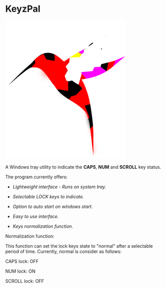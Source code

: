 # **KeyzPal**
![alt text](https://github.com/limbo666/KeyzPal/blob/master/Resources/KeysPal.png?raw=true)


A Windows tray utility to indicate the **CAPS**, **NUM** and **SCROLL** key status.

The program currently offers:

- *Lightweight interface - Runs on system tray.*

- *Selectable LOCK keys to indicate.*

- *Option to auto start on windows start.*

- *Easy to use interface.*

- *Keys normalization function.*

  



Normalization function: 

This function can set the lock keys state to "normal" after a selectable period of time. Currently, normal is consider as follows: 

CAPS lock: OFF

NUM lock: ON

SCROLL lock: OFF
